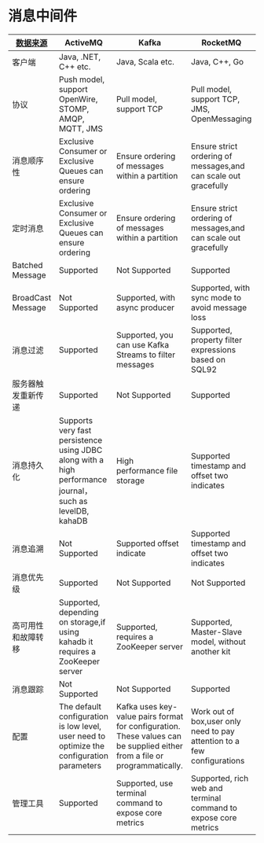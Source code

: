 # 消息中间件


|[数据来源](http://rocketmq.apache.org/docs/motivation/)|ActiveMQ|Kafka|RocketMQ|
|---|---|---|---|
|客户端|Java, .NET, C++ etc.|Java, Scala etc.|Java, C++, Go|
|协议|Push model, support OpenWire, STOMP, AMQP, MQTT, JMS|Pull model, support TCP|Pull model, support TCP, JMS, OpenMessaging|
|消息顺序性|Exclusive Consumer or Exclusive Queues can ensure ordering|Ensure ordering of messages within a partition|Ensure strict ordering of messages,and can scale out gracefully|
|定时消息|Exclusive Consumer or Exclusive Queues can ensure ordering|Ensure ordering of messages within a partition|Ensure strict ordering of messages,and can scale out gracefully|
|Batched Message|Supported|Not Supported|Supported|
|BroadCast Message|Not Supported|Supported, with async producer|Supported, with sync mode to avoid message loss|
|消息过滤|  Supported|Supported, you can use Kafka Streams to filter messages|Supported, property filter expressions based on SQL92|
|服务器触发重新传递|Supported|Not Supported|Supported|
|消息持久化|  Supports very fast persistence using JDBC along with a high performance journal，such as levelDB, kahaDB|High performance file storage|Supported timestamp and offset two indicates|
|消息追溯|Not Supported|Supported offset indicate|Supported timestamp and offset two indicates|
|消息优先级|Supported|Not Supported|Not Supported|
|高可用性和故障转移|Supported, depending on storage,if using kahadb it requires a ZooKeeper server|Supported, requires a ZooKeeper server|Supported, Master-Slave model, without another kit|
|消息跟踪|Not Supported|Not Supported|Supported|
|配置|The default configuration is low level, user need to optimize the configuration parameters|Kafka uses key-value pairs format for configuration. These values can be supplied either from a file or programmatically.|Work out of box,user only need to pay attention to a few configurations|
|管理工具|Supported|Supported, use terminal command to expose core metrics|Supported, rich web and terminal command to expose core metrics|
